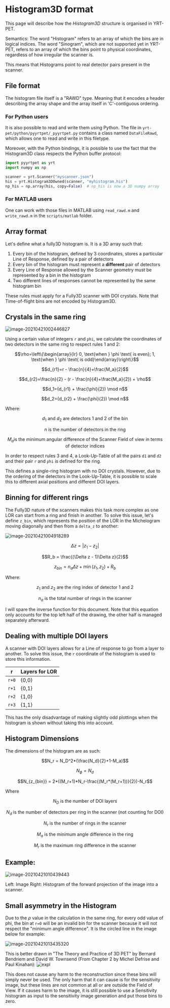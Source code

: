 # Histogram3D format

This page will describe how the *Histogram3D* structure is organised in YRT-PET.

Semantics: The word "Histogram" refers to an array of which the bins are in
logical indices. The word "Sinogram", which are not supported yet in YRT-PET,
refers to an array of which the bins point to physical coordinates, regardless
of how irregular the scanner is.

This means that Histograms point to real detector pairs present in the scanner.

## File format

The histogram file itself is a "RAWD" type. Meaning that it encodes a header
describing the array shape and
the array itself in 'C'-contiguous ordering.

### For Python users

It is also possible to read and write them using Python.
The file in `yrt-pet/python/pyyrtpet/_pyyrtpet.py` contains a class named
`DataFileRawd`, which allows one to read and write in this filetype.

Moreover, with the Python bindings, it is possible to use the fact that the
Histogram3D class respects the Python buffer protocol:

```python
import pyyrtpet as yrt
import numpy as np

scanner = yrt.Scanner("myscanner.json")
his = yrt.Histogram3DOwned(scanner, "myhistogram.his")
np_his = np.array(his, copy=False)  # np_his is now a 3D numpy array
```

### For MATLAB users

One can work with those files in MATLAB using `read_rawd.m` and `write_rawd.m`
in the `scripts/matlab` folder.

## Array format

Let's define what a fully3D histogram is. It is a 3D array such that:

1. Every bin of the histogram, defined by 3 coordinates, stores a particular
   Line of Response, defined by a pair of detectors
2. Every bin of the histogram must represent a **different** pair of detectors
3. Every Line of Response allowed by the Scanner geometry must be represented
   by a bin in the histogram
4. Two different lines of responses cannot be represented by the same histogram
   bin

These rules must apply for a Fully3D scanner with DOI crystals.
Note that Time-of-flight bins are not encoded by Histogram3D.

## Crystals in the same ring

![image-20210421002446827](https://i.imgur.com/Z6CvlwW.png)

Using a certain value of integers `r` and `phi`, we calculate the coordinates of
two detectors in the same ring to respect rules 1 and 2:

```math
\rho=\left\{\begin{array}{lr} 0, \text{when } \phi \text{ is even}; 1, \text{when } \phi \text{ is odd}\end{array}\right\}
```

```math
d_{r1}=r - \frac{n}{4}+\frac{M_a}{2}
```

```math
d_{r2}=\frac{n}{2} - (r - \frac{n}{4}+\frac{M_a}{2}) + \rho
```

```math
d_1=(d_{r1} + \frac{\phi}{2}) \mod n
```

```math
d_2=(d_{r2} + \frac{\phi}{2}) \mod n
```

Where:

```math
d_1 \text{ and } d_2 \text{ are detectors 1 and 2 of the bin}
```

```math
n \text{ is the number of detectors in the ring}
```

```math
M_a \text{is the minimum angular difference of the Scanner Field of view in terms of detector indices}
```

In order to respect rules 3 and 4, a Look-Up-Table of all the pairs
`d1` and `d2` and their pair `r` and `phi` is defined for the ring.

This defines a single-ring histogram with no DOI crystals.
However, due to the ordering of the detectors in the Look-Up-Table,
it is possible to scale this to different axial positions and different DOI
layers.

## Binning for different rings

The Fully3D nature of the scanners makes this task more complex as one LOR can
start from a ring and finish in another. To solve this issue, let's define
`z_bin`, which represents the position of the LOR in the Michelogram moving
diagonally and then from a `delta_z` to another:

![image-20210421004918289](https://i.imgur.com/XNMtT0H.png)

```math
\Delta z = |z_1-z_2|
```

```math
R_b = \frac{(\Delta z - 1)\Delta z}{2}
```

```math
z_{bin} = n_a\Delta z + \min(z_1,z_2) + R_b
```

Where:

```math
z_1 \text{ and } z_2 \text{ are the ring index of detector 1 and 2}
```

```math
n_a \text{ is the total number of rings in the scanner}
```

I will spare the inverse function for this document.
Note that this equation only accounts for the top left half of the drawing, the
other half is managed separately afterward.

## Dealing with multiple DOI layers

A scanner with DOI layers allows for a Line of response to go from a layer to
another. To solve this issue, the `r` coordinate of the histogram is used to store this
information.

| r     | Layers for LOR |
|-------|----------------|
| `r+0` | {0,0}          |
| `r+1` | {0,1}          |
| `r+2` | {1,0}          |
| `r+3` | {1,1}          |

This has the only disadvantage of making slightly odd plottings when the
histogram is shown without taking this into account.

## Histogram Dimensions

The dimensions of the histogram are as such:

```math
N_r = N_D^2*(\frac{N_d}{2}+1-M_a)
```

```math
N_{\phi} = N_d
```

```math
N_{z_{bin}} = 2*((M_r+1)*N_r-\frac{(M_r*(M_r+1))}{2})-N_r
```

Where

```math
N_D \text{ is the number of DOI layers}
```

```math
N_d \text{ is the number of detectors per ring in the scanner (not counting for DOI)}
```

```math
N_r \text{ is the number of rings in the scanner}
```

```math
M_a \text{ is the minimum angle difference in the ring}
```

```math
M_r \text{ is the maximum ring difference in the scanner}
```

## Example:

![image-20210421010439443](https://i.imgur.com/jCX1Gyr.png)

Left: Image
Right: Histogram of the forward projection of the image into a scanner.

## Small asymmetry in the Histogram

Due to the $\rho$ value in the calculation in the same ring, for every odd
value of phi, the bin at `r=0` will be an invalid bin for the scanner because
it will not respect the "minimum angle difference". It is the circled line in
the image below for example:

![image-20210421013435320](https://i.imgur.com/8r7Z9Tk.png)

This is better drawn in "The Theory and Practice of 3D PET"
by Bernard Bendriem and David W. Townsend
(From Chapter 2 by Michel Defrise and Paul Kinahan):
![expl](https://i.imgur.com/PA6J2Lq.png)

This does not cause any harm to the reconstruction since these bins will simply
never be used. The only harm that it can cause is for the sensitivity
image, but these lines are not common at all or are outside the Field of View.
If it causes harm to the image, it is still possible to use a Sensitivity
histogram
as input to the sensitivity image generation and put those bins to zero.
